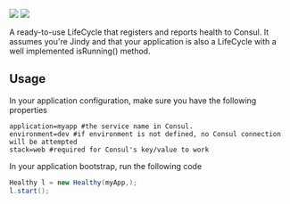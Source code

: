 [![][maven img]][maven]
[![][travis img]][travis]

A ready-to-use LifeCycle that registers and reports health to Consul. It assumes you're Jindy and that your application is also a LifeCycle with a well implemented isRunning() method.

## Usage
In your application configuration, make sure you have the following properties
```properties
application=myapp #the service name in Consul.
environment=dev #if environment is not defined, no Consul connection will be attempted
stack=web #required for Consul's key/value to work
```

In your application bootstrap, run the following code
```java
Healthy l = new Healthy(myApp,);
l.start();
```

[maven]:http://search.maven.org/#search|gav|1|g:"org.irenical.healthy"%20AND%20a:"healthy"
[maven img]:https://maven-badges.herokuapp.com/maven-central/org.irenical.healthy/healthy/badge.svg

[travis]:https://travis-ci.org/irenical/healthy
[travis img]:https://travis-ci.org/irenical/healthy.svg?branch=master

